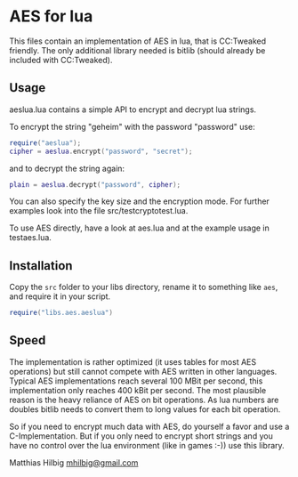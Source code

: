 # AES for lua

This files contain an implementation of AES in lua, that is CC:Tweaked friendly. The only additional library 
needed is bitlib (should already be included with CC:Tweaked).

## Usage

aeslua.lua contains a simple API to encrypt and decrypt lua strings.

To encrypt the string "geheim" with the password "password" use:

```lua
require("aeslua");
cipher = aeslua.encrypt("password", "secret");
```

and to decrypt the string again:

```lua
plain = aeslua.decrypt("password", cipher);
```

You can also specify the key size and the encryption mode. For further examples
look into the file src/testcryptotest.lua.

To use AES directly, have a look at aes.lua and at the example usage in 
testaes.lua.

## Installation

Copy the `src` folder to your libs directory, rename it to something like `aes`, and require it in your script.

```lua
require("libs.aes.aeslua")
```

## Speed

The implementation is rather optimized (it uses tables for most AES operations) 
but still cannot compete with AES written in other languages. Typical AES 
implementations reach several 100 MBit per second, this implementation only 
reaches 400 kBit per second. The most plausible reason is the heavy reliance
of AES on bit operations. As lua numbers are doubles bitlib needs to convert
them to long values for each bit operation.

So if you need to encrypt much data with AES, do yourself a favor and use a 
C-Implementation. But if you only need to encrypt short strings and you have 
no control over the lua environment (like in games :-)) use this library.

Matthias Hilbig <mhilbig@gmail.com>
